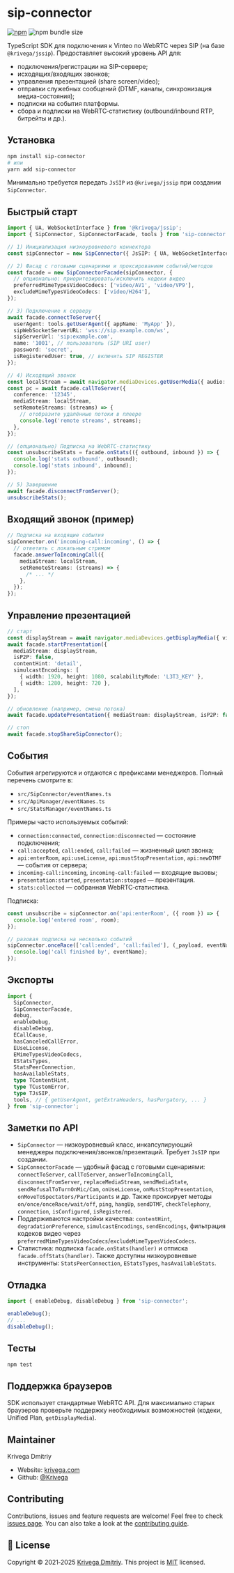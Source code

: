 # sip-connector

[![npm](https://img.shields.io/npm/v/sip-connector?style=flat-square)](https://www.npmjs.com/package/sip-connector)
![npm bundle size](https://img.shields.io/bundlephobia/minzip/sip-connector?style=flat-square)

TypeScript SDK для подключения к Vinteo по WebRTC через SIP (на базе `@krivega/jssip`). Предоставляет высокий уровень API для:

- подключения/регистрации на SIP-сервере;
- исходящих/входящих звонков;
- управления презентацией (share screen/video);
- отправки служебных сообщений (DTMF, каналы, синхронизация медиа-состояния);
- подписки на события платформы.
- сбора и подписки на WebRTC‑статистику (outbound/inbound RTP, битрейты и др.).

## Установка

```sh
npm install sip-connector
# или
yarn add sip-connector
```

Минимально требуется передать `JsSIP` из `@krivega/jssip` при создании `SipConnector`.

## Быстрый старт

```ts
import { UA, WebSocketInterface } from '@krivega/jssip';
import { SipConnector, SipConnectorFacade, tools } from 'sip-connector';

// 1) Инициализация низкоуровневого коннектора
const sipConnector = new SipConnector({ JsSIP: { UA, WebSocketInterface } });

// 2) Фасад с готовыми сценариями и проксированием событий/методов
const facade = new SipConnectorFacade(sipConnector, {
  // опционально: приоритезировать/исключить кодеки видео
  preferredMimeTypesVideoCodecs: ['video/AV1', 'video/VP9'],
  excludeMimeTypesVideoCodecs: ['video/H264'],
});

// 3) Подключение к серверу
await facade.connectToServer({
  userAgent: tools.getUserAgent({ appName: 'MyApp' }),
  sipWebSocketServerURL: 'wss://sip.example.com/ws',
  sipServerUrl: 'sip:example.com',
  name: '1001', // пользователь (SIP URI user)
  password: 'secret',
  isRegisteredUser: true, // включить SIP REGISTER
});

// 4) Исходящий звонок
const localStream = await navigator.mediaDevices.getUserMedia({ audio: true, video: true });
const pc = await facade.callToServer({
  conference: '12345',
  mediaStream: localStream,
  setRemoteStreams: (streams) => {
    // отобразите удалённые потоки в плеере
    console.log('remote streams', streams);
  },
});

// (опционально) Подписка на WebRTC‑статистику
const unsubscribeStats = facade.onStats(({ outbound, inbound }) => {
  console.log('stats outbound', outbound);
  console.log('stats inbound', inbound);
});

// 5) Завершение
await facade.disconnectFromServer();
unsubscribeStats();
```

## Входящий звонок (пример)

```ts
// Подписка на входящие события
sipConnector.on('incoming-call:incoming', () => {
  // ответить с локальным стримом
  facade.answerToIncomingCall({
    mediaStream: localStream,
    setRemoteStreams: (streams) => {
      /* ... */
    },
  });
});
```

## Управление презентацией

```ts
// старт
const displayStream = await navigator.mediaDevices.getDisplayMedia({ video: true, audio: true });
await facade.startPresentation({
  mediaStream: displayStream,
  isP2P: false,
  contentHint: 'detail',
  simulcastEncodings: [
    { width: 1920, height: 1080, scalabilityMode: 'L3T3_KEY' },
    { width: 1280, height: 720 },
  ],
});

// обновление (например, смена потока)
await facade.updatePresentation({ mediaStream: displayStream, isP2P: false });

// стоп
await facade.stopShareSipConnector();
```

## События

События агрегируются и отдаются с префиксами менеджеров. Полный перечень смотрите в:

- `src/SipConnector/eventNames.ts`
- `src/ApiManager/eventNames.ts`
- `src/StatsManager/eventNames.ts`

Примеры часто используемых событий:

- `connection:connected`, `connection:disconnected` — состояние подключения;
- `call:accepted`, `call:ended`, `call:failed` — жизненный цикл звонка;
- `api:enterRoom`, `api:useLicense`, `api:mustStopPresentation`, `api:newDTMF` — события от сервера;
- `incoming-call:incoming`, `incoming-call:failed` — входящие вызовы;
- `presentation:started`, `presentation:stopped` — презентация.
- `stats:collected` — собранная WebRTC‑статистика.

Подписка:

```ts
const unsubscribe = sipConnector.on('api:enterRoom', ({ room }) => {
  console.log('entered room', room);
});

// разовая подписка на несколько событий
sipConnector.onceRace(['call:ended', 'call:failed'], (_payload, eventName) => {
  console.log('call finished by', eventName);
});
```

## Экспорты

```ts
import {
  SipConnector,
  SipConnectorFacade,
  debug,
  enableDebug,
  disableDebug,
  ECallCause,
  hasCanceledCallError,
  EUseLicense,
  EMimeTypesVideoCodecs,
  EStatsTypes,
  StatsPeerConnection,
  hasAvailableStats,
  type TContentHint,
  type TCustomError,
  type TJsSIP,
  tools, // { getUserAgent, getExtraHeaders, hasPurgatory, ... }
} from 'sip-connector';
```

## Заметки по API

- `SipConnector` — низкоуровневый класс, инкапсулирующий менеджеры подключения/звонков/презентаций. Требует `JsSIP` при создании.
- `SipConnectorFacade` — удобный фасад с готовыми сценариями: `connectToServer`, `callToServer`, `answerToIncomingCall`, `disconnectFromServer`, `replaceMediaStream`, `sendMediaState`, `sendRefusalToTurnOnMic/Cam`, `onUseLicense`, `onMustStopPresentation`, `onMoveToSpectators/Participants` и др. Также проксирует методы `on/once/onceRace/wait/off`, `ping`, `hangUp`, `sendDTMF`, `checkTelephony`, `connection`, `isConfigured`, `isRegistered`.
- Поддерживаются настройки качества: `contentHint`, `degradationPreference`, `simulcastEncodings`, `sendEncodings`, фильтрация кодеков видео через `preferredMimeTypesVideoCodecs`/`excludeMimeTypesVideoCodecs`.
- Статистика: подписка `facade.onStats(handler)` и отписка `facade.offStats(handler)`. Также доступны низкоуровневые инструменты: `StatsPeerConnection`, `EStatsTypes`, `hasAvailableStats`.

## Отладка

```ts
import { enableDebug, disableDebug } from 'sip-connector';

enableDebug();
// ...
disableDebug();
```

## Тесты

```sh
npm test
```

## Поддержка браузеров

SDK использует стандартные WebRTC API. Для максимально старых браузеров проверьте поддержку необходимых возможностей (кодеки, Unified Plan, `getDisplayMedia`).

## Maintainer

Krivega Dmitriy

- Website: [krivega.com](https://krivega.com)
- Github: [@Krivega](https://github.com/Krivega)

## Contributing

Contributions, issues and feature requests are welcome!
Feel free to check [issues page](https://github.com/Krivega/sip-connector/issues). You can also take a look at the [contributing guide](https://github.com/Krivega/sip-connector/blob/master/CONTRIBUTING.md).

## 📝 License

Copyright © 2021‑2025 [Krivega Dmitriy](https://github.com/Krivega).
This project is [MIT](https://github.com/Krivega/sip-connector/blob/master/LICENSE) licensed.
